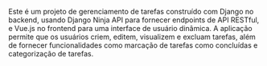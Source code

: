 Este é um projeto de gerenciamento de tarefas construído com Django no backend, 
usando Django Ninja API para fornecer endpoints de API RESTful, 
e Vue.js no frontend para uma interface de usuário dinâmica. A aplicação permite 
que os usuários criem, editem, visualizem e excluam tarefas, além de fornecer 
funcionalidades como marcação de tarefas como concluídas e categorização de 
tarefas.